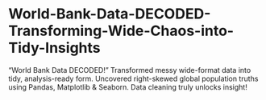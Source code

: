 # World-Bank-Data-DECODED-Transforming-Wide-Chaos-into-Tidy-Insights
“World Bank Data DECODED!”  Transformed messy wide-format data into tidy, analysis-ready form. Uncovered right-skewed global population truths using Pandas, Matplotlib &amp; Seaborn. Data cleaning truly unlocks insight!
